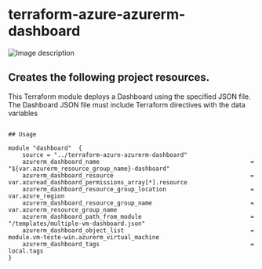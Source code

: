 # terraform-azure-azurerm-dashboard
![Image description](https://docs.microsoft.com/en-us/azure/azure-monitor/learn/media/tutorial-logs-dashboards/log-analytics-portal-dashboard.png)


## Creates the following project resources.

This Terraform module deploys a Dashboard using the specified JSON file.
The Dashboard JSON file must include Terraform directives with the data variables

```hcl

## Usage

module "dashboard"  {
    source = "../terraform-azure-azurerm-dashboard"
    azurerm_dashboard_name                                           = "${var.azurerm_resource_group_name}-dashboard"
    azurerm_dashboard_resource                                       = var.azuread_dashboard_permissions_array[*].resource
    azurerm_dashboard_resource_group_location                        = var.azure_region
    azurerm_dashboard_resource_group_name                            = var.azurerm_resource_group_name
    azurerm_dashboard_path_from_module                               = "/templates/multiple-vm-dashboard.json"
    azurerm_dashboard_object_list                                    = module.vm-teste-win.azurerm_virtual_machine
    azurerm_dashboard_tags                                           = local.tags
}
```

